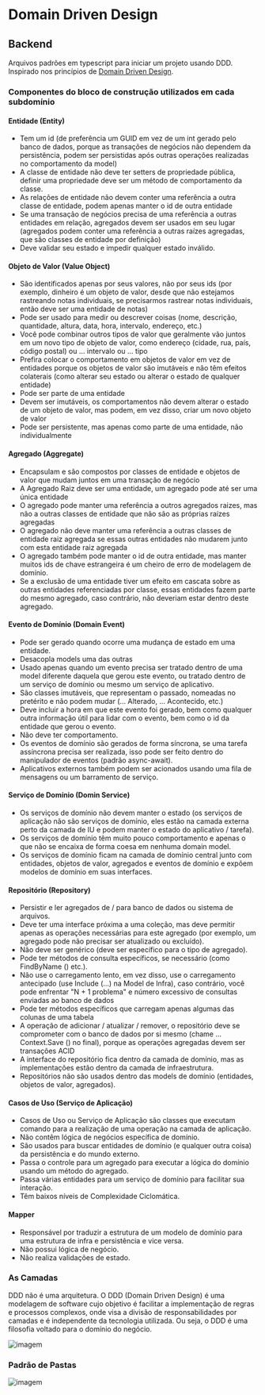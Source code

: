 # Domain Driven Design

## Backend

Arquivos padrões em typescript para iniciar um projeto usando DDD. Inspirado nos princípios de [Domain Driven Design](https://khalilstemmler.com/articles/categories/domain-driven-design/).

### Componentes do bloco de construção utilizados em cada subdomínio

#### Entidade (Entity)

-    Tem um id (de preferência um GUID em vez de um int gerado pelo banco de dados, porque as transações de negócios não dependem da persistência, podem ser persistidas após outras operações realizadas no comportamento da model)
-    A classe de entidade não deve ter setters de propriedade pública, definir uma propriedade deve ser um método de comportamento da classe.
-    As relações de entidade não devem conter uma referência a outra classe de entidade, podem apenas manter o id de outra entidade
-    Se uma transação de negócios precisa de uma referência a outras entidades em relação, agregados devem ser usados ​​em seu lugar (agregados podem conter uma referência a outras raízes agregadas, que são classes de entidade por definição)
-    Deve validar seu estado e impedir qualquer estado inválido.

#### Objeto de Valor (Value Object)

-    São identificados apenas por seus valores, não por seus ids (por exemplo, dinheiro é um objeto de valor, desde que não estejamos rastreando notas individuais, se precisarmos rastrear notas individuais, então deve ser uma entidade de notas)
-    Pode ser usado para medir ou descrever coisas (nome, descrição, quantidade, altura, data, hora, intervalo, endereço, etc.)
-    Você pode combinar outros tipos de valor que geralmente vão juntos em um novo tipo de objeto de valor, como endereço (cidade, rua, país, código postal) ou ... intervalo ou ... tipo
-    Prefira colocar o comportamento em objetos de valor em vez de entidades porque os objetos de valor são imutáveis ​​e não têm efeitos colaterais (como alterar seu estado ou alterar o estado de qualquer entidade)
-    Pode ser parte de uma entidade
-    Devem ser imutáveis, os comportamentos não devem alterar o estado de um objeto de valor, mas podem, em vez disso, criar um novo objeto de valor
-    Pode ser persistente, mas apenas como parte de uma entidade, não individualmente

#### Agregado (Aggregate)

-    Encapsulam e são compostos por classes de entidade e objetos de valor que mudam juntos em uma transação de negócio
-    A Agregado Raiz deve ser uma entidade, um agregado pode até ser uma única entidade
-    O agregado pode manter uma referência a outros agregados raizes, mas não a outras classes de entidade que não são as próprias raízes agregadas
-    O agregado não deve manter uma referência a outras classes de entidade raiz agregada se essas outras entidades não mudarem junto com esta entidade raiz agregada
-    O agregado também pode manter o id de outra entidade, mas manter muitos ids de chave estrangeira é um cheiro de erro de modelagem de domínio.
-    Se a exclusão de uma entidade tiver um efeito em cascata sobre as outras entidades referenciadas por classe, essas entidades fazem parte do mesmo agregado, caso contrário, não deveriam estar dentro deste agregado.

#### Evento de Domínio (Domain Event)

-    Pode ser gerado quando ocorre uma mudança de estado em uma entidade.
-    Desacopla models uma das outras
-    Usado apenas quando um evento precisa ser tratado dentro de uma model diferente daquela que gerou este evento, ou tratado dentro de um serviço de domínio ou mesmo um serviço de aplicativo.
-    São classes imutáveis, que representam o passado, nomeadas no pretérito e não podem mudar (... Alterado, ... Acontecido, etc.)
-    Deve incluir a hora em que este evento foi gerado, bem como qualquer outra informação útil para lidar com o evento, bem como o id da entidade que gerou o evento.
-    Não deve ter comportamento.
-    Os eventos de domínio são gerados de forma síncrona, se uma tarefa assíncrona precisa ser realizada, isso pode ser feito dentro do manipulador de eventos (padrão async-await).
-    Aplicativos externos também podem ser acionados usando uma fila de mensagens ou um barramento de serviço.

#### Serviço de Domínio (Domin Service)

-    Os serviços de domínio não devem manter o estado (os serviços de aplicação não são serviços de domínio, eles estão na camada externa perto da camada de IU e podem manter o estado do aplicativo / tarefa).
-    Os serviços de domínio têm muito pouco comportamento e apenas o que não se encaixa de forma coesa em nenhuma domain model.
-    Os serviços de domínio ficam na camada de domínio central junto com entidades, objetos de valor, agregados e eventos de domínio e expõem modelos de domínio em suas interfaces.

#### Repositório (Repository)

-    Persistir e ler agregados de / para banco de dados ou sistema de arquivos.
-    Deve ter uma interface próxima a uma coleção, mas deve permitir apenas as operações necessárias para este agregado (por exemplo, um agregado pode não precisar ser atualizado ou excluído).
-    Não deve ser genérico (deve ser específico para o tipo de agregado).
-    Pode ter métodos de consulta específicos, se necessário (como FindByName () etc.).
-    Não use o carregamento lento, em vez disso, use o carregamento antecipado (use Include (...) na Model de Infra), caso contrário, você pode enfrentar "N + 1 problema" e número excessivo de consultas enviadas ao banco de dados
-    Pode ter métodos específicos que carregam apenas algumas das colunas de uma tabela
-    A operação de adicionar / atualizar / remover, o repositório deve se comprometer com o banco de dados por si mesmo (chame ... Context.Save () no final), porque as operações agregadas devem ser transações ACID
-    A interface do repositório fica dentro da camada de domínio, mas as implementações estão dentro da camada de infraestrutura.
-    Repositórios não são usados ​​dentro das models de domínio (entidades, objetos de valor, agregados).

#### Casos de Uso (Serviço de Aplicação)

-    Casos de Uso ou Serviço de Aplicação são classes que executam comando para a realização de uma operação na camada de aplicação.
-    Não contêm lógica de negócios específica de domínio.
-    São usados para buscar entidades de domínio (e qualquer outra coisa) da persistência e do mundo externo.
-    Passa o controle para um agregado para executar a lógica do domínio usando um método do agregado.
-    Passa várias entidades para um serviço de domínio para facilitar sua interação.
-    Têm baixos níveis de Complexidade Ciclomática.

#### Mapper

-    Responsável por traduzir a estrutura de um modelo de domínio para uma estrutura de infra e persistência e vice versa.
-    Não possui lógica de negócio.
-    Não realiza validações de estado.

### As Camadas

DDD não é uma arquitetura. O DDD (Domain Driven Design) é uma modelagem de software cujo objetivo é facilitar a implementação de regras e processos complexos, onde visa a divisão de responsabilidades por camadas e é independente da tecnologia utilizada. Ou seja, o DDD é uma filosofia voltado para o domínio do negócio.

![imagem](./readme/arquitetura-hexagonal.jpg 'imagem')

### Padrão de Pastas

![imagem](./readme/padrao-pastas.png 'imagem')
